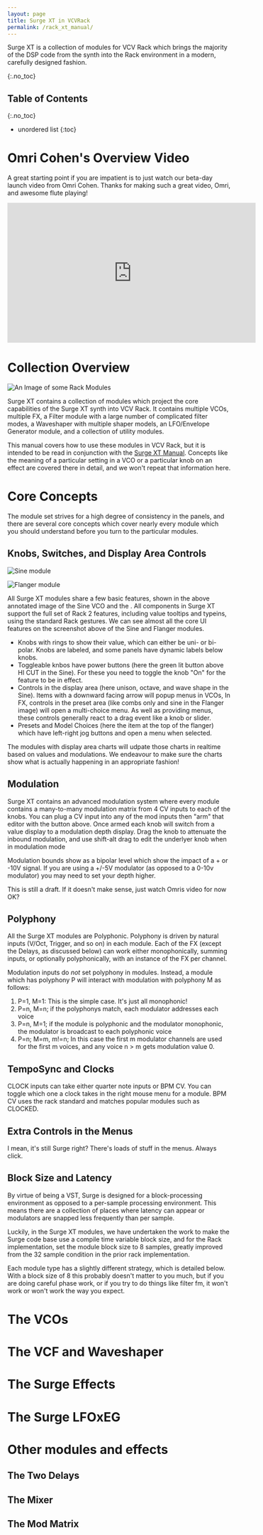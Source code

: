 ```yaml
---
layout: page
title: Surge XT in VCVRack
permalink: /rack_xt_manual/
---
```



Surge XT is a collection of modules for VCV Rack which brings the majority of the DSP code
from the synth into the Rack environment in a modern, carefully designed fashion.

{:.no_toc}
<br/>
## Table of Contents
{:.no_toc}

* unordered list
{:toc}


# Omri Cohen's Overview Video

A great starting  point if you are impatient is to just
watch our beta-day launch video from Omri Cohen. Thanks for making such a great
video, Omri, and awesome flute playing!

<iframe width="560" height="315" 
        src="https://www.youtube.com/embed/8MavXLbI50A" 
        title="Sound Design Heaven - Omri Cohen demonstrates Surge XT in Rack" 
        frameborder="0" 
        allow="accelerometer; autoplay; clipboard-write; encrypted-media; gyroscope; picture-in-picture" 
        allowfullscreen></iframe>

# Collection Overview

![An Image of some Rack Modules](./images/overview.png)

<p/>

Surge XT contains a collection of modules which project the core capabilities of the
Surge XT synth into VCV Rack. It contains multiple VCOs, multiple FX, a Filter module
with a large number of complicated filter modes, a Waveshaper with multiple shaper models,
an LFO/Envelope Generator module, and a collection of utility modules.

<p/>

This manual covers how to use these modules in VCV Rack, but it is intended to be read in
conjunction with the [Surge XT Manual](/manual). Concepts like the meaning of a 
particular setting in a VCO or a particular knob on an effect are covered there in detail,
and we won't repeat that information here.

# Core Concepts

The module set strives for a high degree of consistency in the panels, and there are several
core concepts which cover nearly every module which you should understand before you turn
to the particular modules.

## Knobs, Switches, and Display Area Controls

![Sine module](./images/basic_module.png)

<p/>

![Flanger module](./images/flanger_bsasic.png)

All Surge XT modules share a few basic features, shown in the above annotated image of the
Sine VCO and the . All components in Surge XT support the full set of Rack 2 features, including
value tooltips and typeins, using the standard Rack gestures. We can see almost all the
core UI features on the screenshot above of the Sine and Flanger modules.

* Knobs with rings to show their value, which can either be uni- or bi-polar. Knobs
  are labeled, and some panels have dynamic labels below knobs.
* Toggleable knbos have power buttons (here the green lit button above HI CUT in the Sine). For these
  you need to toggle the knob "On" for the feature to be in effect.
* Controls in the display area (here unison, octave, and wave shape in the Sine). Items with
  a downward facing arrow will popup menus in VCOs, In FX, controls in the preset area (like
  combs only and sine in the Flanger image) will open a multi-choice menu. As well as providing
  menus, these controls generally react to a drag event like a knob or slider.
* Presets and Model Choices (here the item at the top of the flanger) which have left-right jog buttons
  and open a menu when selected.

The modules with display area charts will udpate those charts in realtime based on values
and modulations. We endeavour to make sure the charts show what is actually happening
in an appropriate fashion!

## Modulation

Surge XT contains an advanced modulation system where every module contains a many-to-many
modulation matrix from 4 CV inputs to each of the knobs. You can plug a CV input into any of the
mod inputs then "arm" that editor with the button above. Once armed each knob will switch from 
a value display to a modulation depth display. Drag the knob to attenuate the inbound modulation,
and use shift-alt drag to edit the underlyer knob when in modulation mode

Modulation bounds show as a bipolar level which show the impact of a + or -10V signal. If you are using
a +/-5V modulator (as opposed to a 0-10v modulator) you may need to set your depth higher.

This is still a draft. If it doesn't make sense, just watch Omris video for now OK?

## Polyphony

All the Surge XT modules are Polyphonic. Polyphony is driven by natural inputs
(V/Oct, Trigger, and so on) in each module. Each of the FX (except the Delays, as
discussed below) can work either monophonically, summing inputs, or optionally 
polyphonically, with an instance of the FX per channel.

Modulation inputs do *not* set polyphony in modules. Instead, a module which has
polyphony P will interact with modulation with polyphony M as follows:

1. P=1, M=1: This is the simple case. It's just all monophonic!
2. P=n, M=n; if the polyphonys match, each modulator addresses each voice
3. P=n, M=1; if the module is polyphonic and the modulator monophonic, the
   modulator is broadcast to each polyphonic voice
3. P=n; M=m, m!=n; In this case the first m modulator channels are used for
   the first m voices, and any voice n > m gets modulation value 0.

## TempoSync and Clocks

CLOCK inputs can take either quarter note inputs or BPM CV. You can toggle which
one a clock takes in the right mouse menu for a module. BPM CV uses the rack standard
and matches popular modules such as CLOCKED.

## Extra Controls in the Menus

I mean, it's still Surge right? There's loads of stuff in the menus. Always click.

## Block Size and Latency

By virtue of being a VST, Surge is designed for a block-processing environment as
opposed to a per-sample processing environment. This means there are a collection
of places where latency can appear or modulators are snapped less frequently than
per sample.

Luckily, in the Surge XT modules, we have undertaken the work to make the Surge code
base use a compile time variable block size, and for the Rack implementation, set the
module block size to 8 samples, greatly improved from the 32 sample condition
in the prior rack implementation.

Each module type has a slightly different strategy, which is detailed below. With 
a block size of 8 this probably doesn't matter to you much, but if you are doing careful
phase work, or if you try to do things like filter fm, it won't work or won't work the
way you expect.

# The VCOs

# The VCF and Waveshaper

# The Surge Effects

# The Surge LFOxEG

# Other modules and effects

## The Two Delays

## The Mixer

## The Mod Matrix
